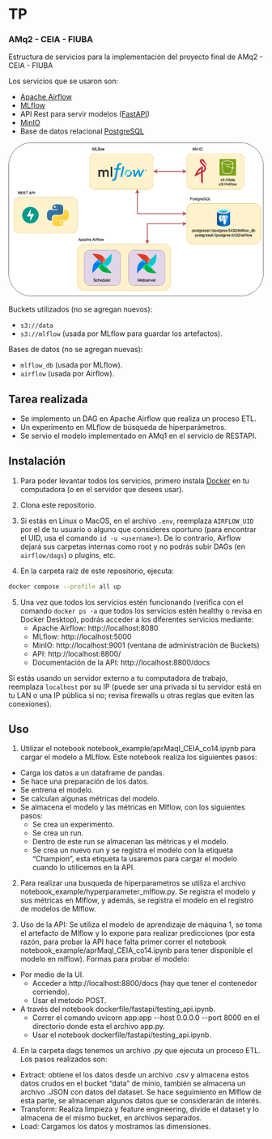 # TP
### AMq2 - CEIA - FIUBA
Estructura de servicios para la implementación del proyecto final de AMq2 - CEIA - FIUBA

Los servicios que se usaron son:
- [Apache Airflow](https://airflow.apache.org/)
- [MLflow](https://mlflow.org/)
- API Rest para servir modelos ([FastAPI](https://fastapi.tiangolo.com/))
- [MinIO](https://min.io/)
- Base de datos relacional [PostgreSQL](https://www.postgresql.org/)

![Diagrama de servicios](final_assign.png)

Buckets utilizados (no se agregan nuevos):

- `s3://data`
- `s3://mlflow` (usada por MLflow para guardar los artefactos).

Bases de datos (no se agregan nuevas):

- `mlflow_db` (usada por MLflow).
- `airflow` (usada por Airflow).

## Tarea realizada

- Se implemento un DAG en Apache Airflow que realiza un proceso ETL.
- Un experimento en MLflow de búsqueda de hiperparámetros.
- Se servio el modelo implementado en AMq1 en el servicio de RESTAPI.

## Instalación

1. Para poder levantar todos los servicios, primero instala [Docker](https://docs.docker.com/engine/install/) en tu 
computadora (o en el servidor que desees usar).

2. Clona este repositorio.

3. Si estás en Linux o MacOS, en el archivo `.env`, reemplaza `AIRFLOW_UID` por el de tu 
usuario o alguno que consideres oportuno (para encontrar el UID, usa el comando 
`id -u <username>`). De lo contrario, Airflow dejará sus carpetas internas como root y no 
podrás subir DAGs (en `airflow/dags`) o plugins, etc.

4. En la carpeta raíz de este repositorio, ejecuta:

```bash
docker compose --profile all up
```

5. Una vez que todos los servicios estén funcionando (verifica con el comando `docker ps -a` 
que todos los servicios estén healthy o revisa en Docker Desktop), podrás acceder a los 
diferentes servicios mediante:
   - Apache Airflow: http://localhost:8080
   - MLflow: http://localhost:5000
   - MinIO: http://localhost:9001 (ventana de administración de Buckets)
   - API: http://localhost:8800/
   - Documentación de la API: http://localhost:8800/docs

Si estás usando un servidor externo a tu computadora de trabajo, reemplaza `localhost` por su IP 
(puede ser una privada si tu servidor está en tu LAN o una IP pública si no; revisa firewalls 
u otras reglas que eviten las conexiones).

## Uso

1.   Utilizar el notebook notebook_example/aprMaqI_CEIA_co14.ipynb para cargar el modelo a MLflow. Este notebook realiza los siguientes pasos:
   - Carga los datos a un dataframe de pandas.
   - Se hace una preparación de los datos.
   - Se entrena el modelo.
   - Se calculan algunas métricas del modelo.
   - Se almacena el modelo y las métricas en Mlflow, con los siguientes pasos:
      - Se crea un experimento.
      - Se crea un run.
      - Dentro de este run se almacenan las métricas y el modelo.
      - Se crea un nuevo run y se registra el modelo con la etiqueta “Champion”, esta   etiqueta la usaremos para cargar el modelo cuando lo utilicemos en la API.

2.   Para realizar una busqueda de hiperparametros se utiliza el archivo notebook_example/hyperparameter_mlflow.py. Se registra el modelo y sus métricas en Mlflow, y además, se registra el modelo en el registro de modelos de Mlflow.

3.   Uso de la API: Se utiliza el modelo de aprendizaje de máquina 1, se toma el artefacto de Mlflow y lo expone para realizar predicciones (por esta razón, para probar la API hace falta primer correr el notebook notebook_example/aprMaqI_CEIA_co14.ipynb para tener disponible el modelo en mlflow). Formas para probar el modelo:
   - Por medio de la UI.
      - Acceder a http://localhost:8800/docs (hay que tener el contenedor corriendo).
      - Usar el metodo POST.   
   - A través del notebook dockerfile/fastapi/testing_api.ipynb.
      - Correr el comando uvicorn app:app --host 0.0.0.0 --port 8000 en el directorio donde esta el archivo app.py.
      - Usar el notebook dockerfile/fastapi/testing_api.ipynb.

4.   En la carpeta dags tenemos un archivo .py que ejecuta un proceso ETL. Los pasos realizados son:
   - Extract: obtiene el los datos desde un archivo .csv y almacena estos datos crudos en el bucket “data” de minio, también se almacena un archivo .JSON con datos del            dataset. Se hace seguimiento en Mlflow de esta parte, se almacenan algunos datos que se considerarán de interés.
   - Transform: Realiza limpieza y feature engineering, divide el dataset y lo almacena de el mismo bucket, en archivos separados.
   - Load: Cargamos los datos y mostramos las dimensiones.
              

